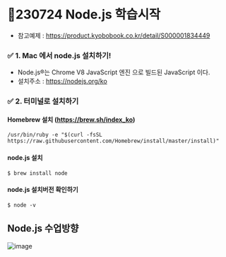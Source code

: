 # 🤔230724 Node.js 학습시작 
 - 참고예제 : https://product.kyobobook.co.kr/detail/S000001834449

### ✅ 1. Mac 에서 node.js 설치하기!
* Node.js®는 Chrome V8 JavaScript 엔진 으로 빌드된 JavaScript 이다.
* 설치주소 : 
https://nodejs.org/ko

### ✅ 2. 터미널로 설치하기
#### Homebrew 설치 (https://brew.sh/index_ko)

	/usr/bin/ruby -e "$(curl -fsSL https://raw.githubusercontent.com/Homebrew/install/master/install)"		

#### node.js 설치

	$ brew install node


#### node.js 설치버전 확인하기
	$ node -v 


## Node.js 수업방향 

![image](https://github.com/sin-hyunjin/JSA_NODE.js_230724/assets/116487398/f30ead95-584a-4f04-a8e4-6e774f5e7fcd)





 


